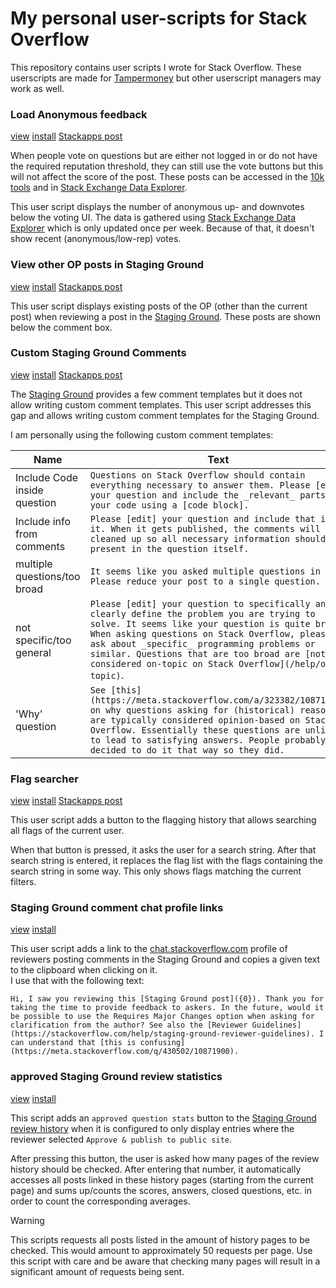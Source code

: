 # My personal user-scripts for Stack Overflow

This repository contains user scripts I wrote for Stack Overflow.
These userscripts are made for [Tampermoney](https://www.tampermonkey.net/) but other userscript managers may work as well.

### Load Anonymous feedback
[view](https://github.com/danthe1st/SO-Userscripts/blob/master/anonymous_feedback.user.js) [install](https://raw.githubusercontent.com/danthe1st/SO-Userscripts/master/anonymous_feedback.user.js) [Stackapps post](https://stackapps.com/q/9680/65705)

When people vote on questions but are either not logged in or do not have the required reputation threshold,
they can still use the vote buttons but this will not affect the score of the post.
These posts can be accessed in the [10k tools](https://stackoverflow.com/tools) and in [Stack Exchange Data Explorer](https://data.stackexchange.com/).

This user script displays the number of anonymous up- and downvotes below the voting UI.
The data is gathered using [Stack Exchange Data Explorer](https://data.stackexchange.com/) which is only updated once per week.
Because of that, it doesn't show recent (anonymous/low-rep) votes.

### View other OP posts in Staging Ground
[view](https://github.com/danthe1st/SO-Userscripts/blob/master/ViewOtherPostsInSG.user.js) [install](https://raw.githubusercontent.com/danthe1st/SO-Userscripts/master/ViewOtherPostsInSG.user.js) [Stackapps post](https://stackapps.com/q/10571/65705)

This user script displays existing posts of the OP (other than the current post) when reviewing a post in the [Staging Ground](https://stackoverflow.com/help/staging-ground).
These posts are shown below the comment box.

### Custom Staging Ground Comments
[view](https://github.com/danthe1st/SO-Userscripts/blob/master/CustomSGComments.user.js) [install](https://raw.githubusercontent.com/danthe1st/SO-Userscripts/master/CustomSGComments.user.js) [Stackapps post](https://stackapps.com/q/10570/65705)

The [Staging Ground](https://stackoverflow.com/help/staging-ground) provides a few comment templates but it does not allow writing custom comment templates.
This user script addresses this gap and allows writing custom comment templates for the Staging Ground.

I am personally using the following custom comment templates:

|Name|Text|
|---|---|
|Include Code inside question|`Questions on Stack Overflow should contain everything necessary to answer them. Please [edit] your question and include the _relevant_ parts of your code using a [code block].`|
|Include info from comments|`Please [edit] your question and include that in it. When it gets published, the comments will be cleaned up so all necessary information should be present in the question itself.`|
|multiple questions/too broad|`It seems like you asked multiple questions in one. Please reduce your post to a single question.`|
|not specific/too general|`Please [edit] your question to specifically and clearly define the problem you are trying to solve. It seems like your question is quite broad. When asking questions on Stack Overflow, please ask about _specific_ programming problems or similar. Questions that are too broad are [not considered on-topic on Stack Overflow](/help/on-topic)`.|
|'Why' question|`See [this](https://meta.stackoverflow.com/a/323382/10871900) on why questions asking for (historical) reasoning are typically considered opinion-based on Stack Overflow. Essentially these questions are unlikely to lead to satisfying answers. People probably decided to do it that way so they did.`|

### Flag searcher
[view](https://github.com/danthe1st/SO-Userscripts/blob/master/flag_searcher.user.js) [install](https://raw.githubusercontent.com/danthe1st/SO-Userscripts/master/flag_searcher.user.js) [Stackapps post](https://stackapps.com/q/10563/65705)

This user script adds a button to the flagging history that allows searching all flags of the current user.

When that button is pressed, it asks the user for a search string.
After that search string is entered, it replaces the flag list with the flags containing the search string in some way.
This only shows flags matching the current filters.

### Staging Ground comment chat profile links
[view](https://github.com/danthe1st/SO-Userscripts/blob/master/SGCommentChatLinks.user.js) [install](https://raw.githubusercontent.com/danthe1st/SO-Userscripts/master/SGCommentChatLinks.user.js)

This user script adds a link to the [chat.stackoverflow.com](https://chat.stackoverflow.com) profile of reviewers posting comments in the Staging Ground and copies a given text to the clipboard when clicking on it.  
I use that with the following text:
```none
Hi, I saw you reviewing this [Staging Ground post]({0}). Thank you for taking the time to provide feedback to askers. In the future, would it be possible to use the Requires Major Changes option when asking for clarification from the author? See also the [Reviewer Guidelines](https://stackoverflow.com/help/staging-ground-reviewer-guidelines). I can understand that [this is confusing](https://meta.stackoverflow.com/q/430502/10871900).
```

### approved Staging Ground review statistics
[view](https://github.com/danthe1st/SO-Userscripts/blob/master/SGReviewHistoryStats.user.js) [install](https://raw.githubusercontent.com/danthe1st/SO-Userscripts/master/SGReviewHistoryStats.user.js)

This script adds an `approved question stats` button to the [Staging Ground review history](https://stackoverflow.com/staging-ground/review-history?reviewAction=ApproveAndPublish) when it is configured to only display entries where the reviewer selected `Approve & publish to public site`.

After pressing this button, the user is asked how many pages of the review history should be checked. After entering that number, it automatically accesses all posts linked in these history pages (starting from the current page) and sums up/counts the scores, answers, closed questions, etc. in order to count the corresponding averages.


> [!WARNING]
> This scripts requests all posts listed in the amount of history pages to be checked. This would amount to approximately 50 requests per page.
> Use this script with care and be aware that checking many pages will result in a significant amount of requests being sent.

